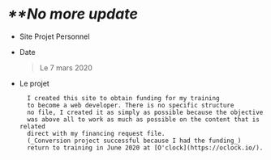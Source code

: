 # _\*\*No more update_

- Site Projet Personnel

* Date
  > Le 7 mars 2020
* Le projet

        I created this site to obtain funding for my training
        to become a web developer. There is no specific structure
        no file, I created it as simply as possible because the objective
        was above all to work as much as possible on the content that is related
        direct with my financing request file.
        (_Conversion project successful because I had the funding_)
        return to training in June 2020 at [O'clock](https://oclock.io/).
